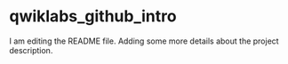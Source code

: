 
# qwiklabs_github_intro
I am editing the README file. Adding some more details about the project description.

